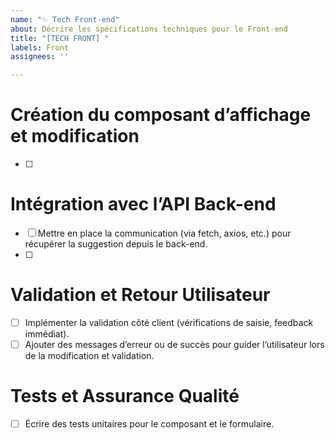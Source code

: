 ```yaml
---
name: "✨ Tech Front-end"
about: Décrire les spécifications techniques pour le Front-end
title: "[TECH FRONT] "
labels: Front
assignees: ''

---
```


# Création du composant d’affichage et modification
- [ ]  <!-- Décrire les composants graphiques -->  

# Intégration avec l’API Back-end
- [ ] Mettre en place la communication (via fetch, axios, etc.) pour récupérer la suggestion depuis le back-end.
- [ ]  <!-- Décrire les endpoints à appeler --> 

# Validation et Retour Utilisateur
- [ ] Implémenter la validation côté client (vérifications de saisie, feedback immédiat).
- [ ] Ajouter des messages d’erreur ou de succès pour guider l’utilisateur lors de la modification et validation.

# Tests et Assurance Qualité
- [ ] Écrire des tests unitaires pour le composant et le formulaire.
